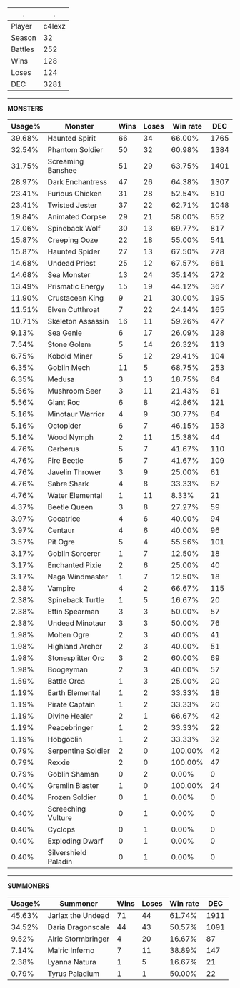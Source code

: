.|.
|-|-
Player|c4lexz
Season|32
Battles|252
Wins|128
Loses|124
DEC|3281

---
**MONSTERS**

Usage%|Monster|Wins|Loses|Win rate|DEC|
-|-|-|-|-|-|
39.68%|Haunted Spirit|66|34|66.00%|1765|
32.54%|Phantom Soldier|50|32|60.98%|1384|
31.75%|Screaming Banshee|51|29|63.75%|1401|
28.97%|Dark Enchantress|47|26|64.38%|1307|
23.41%|Furious Chicken|31|28|52.54%|810|
23.41%|Twisted Jester|37|22|62.71%|1048|
19.84%|Animated Corpse|29|21|58.00%|852|
17.06%|Spineback Wolf|30|13|69.77%|817|
15.87%|Creeping Ooze|22|18|55.00%|541|
15.87%|Haunted Spider|27|13|67.50%|778|
14.68%|Undead Priest|25|12|67.57%|661|
14.68%|Sea Monster|13|24|35.14%|272|
13.49%|Prismatic Energy|15|19|44.12%|367|
11.90%|Crustacean King|9|21|30.00%|195|
11.51%|Elven Cutthroat|7|22|24.14%|165|
10.71%|Skeleton Assassin|16|11|59.26%|477|
9.13%|Sea Genie|6|17|26.09%|128|
7.54%|Stone Golem|5|14|26.32%|113|
6.75%|Kobold Miner|5|12|29.41%|104|
6.35%|Goblin Mech|11|5|68.75%|253|
6.35%|Medusa|3|13|18.75%|64|
5.56%|Mushroom Seer|3|11|21.43%|61|
5.56%|Giant Roc|6|8|42.86%|121|
5.16%|Minotaur Warrior|4|9|30.77%|84|
5.16%|Octopider|6|7|46.15%|153|
5.16%|Wood Nymph|2|11|15.38%|44|
4.76%|Cerberus|5|7|41.67%|110|
4.76%|Fire Beetle|5|7|41.67%|109|
4.76%|Javelin Thrower|3|9|25.00%|61|
4.76%|Sabre Shark|4|8|33.33%|87|
4.76%|Water Elemental|1|11|8.33%|21|
4.37%|Beetle Queen|3|8|27.27%|59|
3.97%|Cocatrice|4|6|40.00%|94|
3.97%|Centaur|4|6|40.00%|96|
3.57%|Pit Ogre|5|4|55.56%|101|
3.17%|Goblin Sorcerer|1|7|12.50%|18|
3.17%|Enchanted Pixie|2|6|25.00%|40|
3.17%|Naga Windmaster|1|7|12.50%|18|
2.38%|Vampire|4|2|66.67%|115|
2.38%|Spineback Turtle|1|5|16.67%|20|
2.38%|Ettin Spearman|3|3|50.00%|57|
2.38%|Undead Minotaur|3|3|50.00%|76|
1.98%|Molten Ogre|2|3|40.00%|41|
1.98%|Highland Archer|2|3|40.00%|51|
1.98%|Stonesplitter Orc|3|2|60.00%|69|
1.98%|Boogeyman|2|3|40.00%|57|
1.59%|Battle Orca|1|3|25.00%|20|
1.19%|Earth Elemental|1|2|33.33%|18|
1.19%|Pirate Captain|1|2|33.33%|20|
1.19%|Divine Healer|2|1|66.67%|42|
1.19%|Peacebringer|1|2|33.33%|22|
1.19%|Hobgoblin|1|2|33.33%|32|
0.79%|Serpentine Soldier|2|0|100.00%|42|
0.79%|Rexxie|2|0|100.00%|47|
0.79%|Goblin Shaman|0|2|0.00%|0|
0.40%|Gremlin Blaster|1|0|100.00%|24|
0.40%|Frozen Soldier|0|1|0.00%|0|
0.40%|Screeching Vulture|0|1|0.00%|0|
0.40%|Cyclops|0|1|0.00%|0|
0.40%|Exploding Dwarf|0|1|0.00%|0|
0.40%|Silvershield Paladin|0|1|0.00%|0|

---
**SUMMONERS**

Usage%|Summoner|Wins|Loses|Win rate|DEC|
-|-|-|-|-|-|
45.63%|Jarlax the Undead|71|44|61.74%|1911|
34.52%|Daria Dragonscale|44|43|50.57%|1091|
9.52%|Alric Stormbringer|4|20|16.67%|87|
7.14%|Malric Inferno|7|11|38.89%|147|
2.38%|Lyanna Natura|1|5|16.67%|21|
0.79%|Tyrus Paladium|1|1|50.00%|22|
